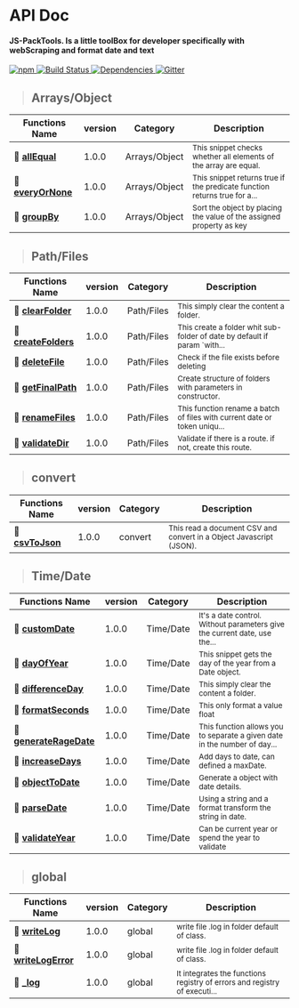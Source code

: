 # API Doc
#### JS-PackTools. Is a little toolBox for developer specifically with webScraping and format date and text
<p>
    <a href="https://www.npmjs.com/package/js-packtools">
        <img alt="npm" src="https://img.shields.io/npm/v/js-packtools.svg">
    </a>
    <a href="https://travis-ci.org/jasp402/js-packtools">
        <img alt="Build Status" src="https://travis-ci.org/jasp402/js-packtools.svg?branch=master">
    </a>
    <a href="https://david-dm.org/jasp402/js-packtools">
        <img alt="Dependencies" src="https://david-dm.org/jasp402/js-packtools/status.svg">
    </a>    
    <a href="https://gitter.im/js-packtools/community?utm_source=badge&utm_medium=badge&utm_campaign=pr-badge">
        <img alt="Gitter" src="https://badges.gitter.im/js-packtools/community.svg">
    </a>
</p>

>## Arrays/Object 

| Functions Name | version | Category | Description |
|---|---|---|---|
|:seedling:  [**allEqual**](/en/api/v1/allEqual.md)  | 1.0.0 | Arrays/Object | <sub>This snippet checks whether all elements of the array are equal.</sub> |
|:seedling:  [**everyOrNone**](/en/api/v1/everyOrNone.md)  | 1.0.0 | Arrays/Object | <sub>This snippet returns true if the predicate function returns true for a...</sub> |
|:seedling:  [**groupBy**](/en/api/v1/groupBy.md)  | 1.0.0 | Arrays/Object | <sub>Sort the object by placing the value of the assigned property as key</sub> |
>## Path/Files 

| Functions Name | version | Category | Description |
|---|---|---|---|
|:seedling:  [**clearFolder**](/en/api/v1/clearFolder.md)  | 1.0.0 | Path/Files | <sub>This simply clear the content a folder.</sub> |
|:seedling:  [**createFolders**](/en/api/v1/createFolders.md)  | 1.0.0 | Path/Files | <sub>This create a folder whit sub-folder of date by default if param `with...</sub> |
|:seedling:  [**deleteFile**](/en/api/v1/deleteFile.md)  | 1.0.0 | Path/Files | <sub>Check if the file exists before deleting</sub> |
|:seedling:  [**getFinalPath**](/en/api/v1/getFinalPath.md)  | 1.0.0 | Path/Files | <sub>Create structure of folders with parameters in constructor.</sub> |
|:seedling:  [**renameFiles**](/en/api/v1/renameFiles.md)  | 1.0.0 | Path/Files | <sub>This function rename a batch of files with current date or token uniqu...</sub> |
|:seedling:  [**validateDir**](/en/api/v1/validateDir.md)  | 1.0.0 | Path/Files | <sub>Validate if there is a route. if not, create this route.</sub> |
>## convert 

| Functions Name | version | Category | Description |
|---|---|---|---|
|:seedling:  [**csvToJson**](/en/api/v1/csvToJson.md)  | 1.0.0 | convert | <sub>This read a document CSV and convert in a Object Javascript (JSON).</sub> |
>## Time/Date 

| Functions Name | version | Category | Description |
|---|---|---|---|
|:seedling:  [**customDate**](/en/api/v1/customDate.md)  | 1.0.0 | Time/Date | <sub>It's a date control. Without parameters give the current date, use the...</sub> |
|:seedling:  [**dayOfYear**](/en/api/v1/dayOfYear.md)  | 1.0.0 | Time/Date | <sub>This snippet gets the day of the year from a Date object.</sub> |
|:seedling:  [**differenceDay**](/en/api/v1/differenceDay.md)  | 1.0.0 | Time/Date | <sub>This simply clear the content a folder.</sub> |
|:seedling:  [**formatSeconds**](/en/api/v1/formatSeconds.md)  | 1.0.0 | Time/Date | <sub>This only format a value float</sub> |
|:seedling:  [**generateRageDate**](/en/api/v1/generateRageDate.md)  | 1.0.0 | Time/Date | <sub>This function allows you to separate a given date in the number of day...</sub> |
|:seedling:  [**increaseDays**](/en/api/v1/increaseDays.md)  | 1.0.0 | Time/Date | <sub>Add days to date, can defined a maxDate.</sub> |
|:seedling:  [**objectToDate**](/en/api/v1/objectToDate.md)  | 1.0.0 | Time/Date | <sub>Generate a object with date details.</sub> |
|:seedling:  [**parseDate**](/en/api/v1/parseDate.md)  | 1.0.0 | Time/Date | <sub>Using a string and a format transform the string in date.</sub> |
|:seedling:  [**validateYear**](/en/api/v1/validateYear.md)  | 1.0.0 | Time/Date | <sub>Can be current year or spend the year to validate</sub> |
>## global 

| Functions Name | version | Category | Description |
|---|---|---|---|
|:seedling:  [**writeLog**](/en/api/v1/writeLog.md)  | 1.0.0 | global | <sub>write file .log in folder default of class.</sub> |
|:seedling:  [**writeLogError**](/en/api/v1/writeLogError.md)  | 1.0.0 | global | <sub>write file .log in folder default of class.</sub> |
|:seedling:  [**_log**](/en/api/v1/_log.md)  | 1.0.0 | global | <sub>It integrates the functions registry of errors and registry of executi...</sub> |
